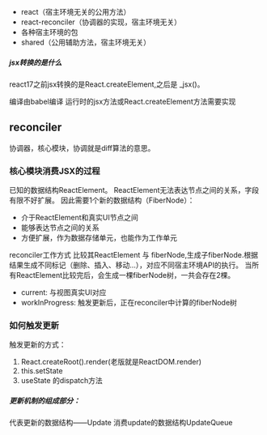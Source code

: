 - react（宿主环境无关的公用方法）
- react-reconciler（协调器的实现，宿主环境无关）
- 各种宿主环境的包
- shared（公用辅助方法，宿主环境无关）

##### jsx转换的是什么

react17之前jsx转换的是React.createElement,之后是 \_jsx()。

编译由babel编译
运行时的jsx方法或React.createElement方法需要实现

## reconciler

协调器，核心模块，协调就是diff算法的意思。

### 核心模块消费JSX的过程

已知的数据结构ReactElement。
ReactElement无法表达节点之间的关系，字段有限不好扩展。
因此需要1个新的数据结构（FiberNode）：

- 介于ReactElement和真实UI节点之间
- 能够表达节点之间的关系
- 方便扩展，作为数据存储单元，也能作为工作单元

reconciler工作方式
比较其ReactElement 与 fiberNode,生成子fiberNode.根据结果生成不同标记（删除、插入、移动...），对应不同宿主环境API的执行。
当所有ReactElement比较完后，会生成一棵fiberNode树，一共会存在2棵。

- current: 与视图真实UI对应
- workInProgress: 触发更新后，正在reconciler中计算的fiberNode树

### 如何触发更新

触发更新的方式：

1. React.createRoot().render(老版就是ReactDOM.render)
2. this.setState
3. useState 的dispatch方法

##### 更新机制的组成部分：

代表更新的数据结构——Update
消费update的数据结构UpdateQueue
